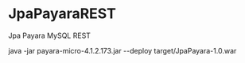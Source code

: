 # JpaPayaraREST
Jpa Payara MySQL REST 

java -jar payara-micro-4.1.2.173.jar --deploy target/JpaPayara-1.0.war


